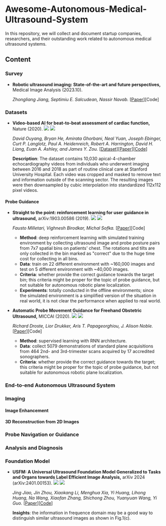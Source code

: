 # Awesome-Autonomous-Medical-Ultrasound-System
In this repository, we will collect and document startup companies, researchers, and their outstanding work related to autonomous medical ultrasound systems.

## Content

### Survey

- **Robotic ultrasound imaging: State-of-the-art and future perspectives,** Medical Image Analysis (2023.10).

  *Zhongliang Jiang, Septimiu E. Salcudean, Nassir Navab.* [[Paper](https://www.sciencedirect.com/science/article/abs/pii/S136184152300138X)][Code]

### Datasets

- **Video-based AI for beat-to-beat assessment of cardiac function,** Nature (2020). ![](https://img.shields.io/badge/Cardiac-blue) ![](https://img.shields.io/badge/A4C_Left_Ventricle_Segmentation-green)

  *David Ouyang, Bryan He, Amirata Ghorbani, Neal Yuan, Joseph Ebinger, Curt P. Langlotz, Paul A. Heidenreich, Robert A. Harrington, David H. Liang, Euan A. Ashley, and James Y. Zou.* [[Dataset](https://echonet.github.io/dynamic/)][[Paper](https://www.nature.com/articles/s41586-020-2145-8)][[Code](https://github.com/echonet/dynamic)]

  **Description**: The dataset contains 10,030 apical-4-chamber echocardiography videos from individuals who underwent imaging between 2016 and 2018 as part of routine clinical care at Stanford University Hospital. Each video was cropped and masked to remove text and information outside of the scanning sector. The resulting images were then downsampled by cubic interpolation into standardized 112x112 pixel videos.

#### Probe Guidance

- **Straight to the point: reinforcement learning for user guidance in ultrasound,** arXiv:1903.00586 (2019). ![](https://img.shields.io/badge/Cardiac-blue) ![](https://img.shields.io/badge/PLAX_Plane-green)

  *Fausto Milletari, Vighnesh Birodkar, Michal Sofka.* [[Paper](https://arxiv.org/abs/1903.00586)][Code]
  
  - **Method**: deep reinforcement learning with simulated training environment by collecting ultrasound image and probe posture pairs from 7x7 spatial bins on patients' chest. The rotations and tilts are only collected in the bin marked as "correct" due to the huge time cost for collecting in all bins.
  - **Data**: train on 22 different environment with ~160,000 images and test on 5 different environment with ~40,000 images.
  - **Criteria**: whether provide the correct guidance towards the target bin; this criteria might be proper for the topic of probe guidance, but not suitable for autonomous robotic plane localization.
  - **Experiments**: totally conducted in the offline environments; since the simulated environment is a simplified version of the situation in real world, it is not clear the performance when applied to real world.

- **Automatic Probe Movement Guidance for Freehand Obstetric Ultrasound,** MICCAI (2020). ![](https://img.shields.io/badge/Obstetric-blue) ![](https://img.shields.io/badge/Femur_,_Abdominal_,_Transventricular_Plane-green)

  *Richard Droste, Lior Drukker, Aris T. Papageorghiou, J. Alison Noble.* [[Paper](https://arxiv.org/abs/2007.04480)][Code]
  
  - **Method**: supervised learning with RNN architecture.
  - **Data**: collect 5079 demonstrations of standard plane acquisitions from 464 2nd- and 3rd-trimester scans acquired by 17 accredited sonographers.
  - **Criteria**: whether provide the correct guidance towards the target; this criteria might be proper for the topic of probe guidance, but not suitable for autonomous robotic plane localization.
### End-to-end Autonomous Ultrasound System

### Imaging

#### Image Enhancement

#### 3D Reconstruction from 2D Images

### Probe Navigation or Guidance

### Analysis and Diagnosis

### Foundation Model

- **USFM: A Universal Ultrasound Foundation Model Generalized to Tasks and Organs towards Label Efficient Image Analysis,** arXiv 2024 (arXiv:2401.00153). ![](https://img.shields.io/badge/USFM-blue) ![](https://img.shields.io/badge/Classification_,_Segmentation_,_Enhancement-green)

  *Jing Jiao, Jin Zhou, Xiaokang Li, Menghua Xia, Yi Huang, Lihong Huang, Na Wang, Xiaofan Zhang, Shichong Zhou, Yuanyuan Wang, Yi Guo.* [[Paper](https://arxiv.org/abs/2401.00153)][[Code](https://github.com/openmedlab/USFM)]

  **Insights**: the information in frequence domain may be a good way to distinguish similar ultrasound images as shown in Fig.1(c).
